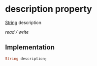 


# description property






[String](https://api.flutter.dev/flutter/dart-core/String-class.html) description
  
_read / write_






## Implementation

```dart
String description;


```







